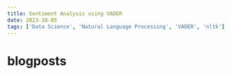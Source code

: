 ```yaml
---
title: Sentiment Analysis using VADER
date: 2023-10-05
tags: ['Data Science', 'Natural Language Processing', 'VADER', 'nltk']
---
```


# blogposts
